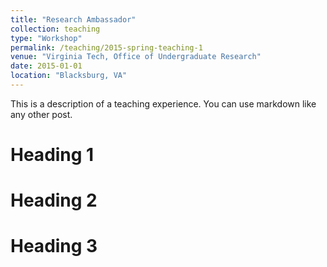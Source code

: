 ```yaml
---
title: "Research Ambassador"
collection: teaching
type: "Workshop"
permalink: /teaching/2015-spring-teaching-1
venue: "Virginia Tech, Office of Undergraduate Research"
date: 2015-01-01
location: "Blacksburg, VA"
---
```


This is a description of a teaching experience. You can use markdown like any other post.

Heading 1
======

Heading 2
======

Heading 3
======
